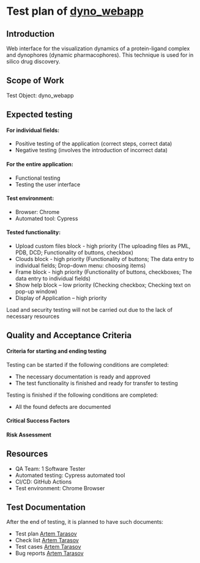 # Test plan of [dyno_webapp](https://github.com/nadja-mansurov/dyno_webapp) #

## Introduction ##
  
Web interface for the visualization dynamics of a protein-ligand complex and dynophores (dynamic pharmacophores). 
This technique is used for in silico drug discovery.

## Scope of Work ##

Test Object: dyno_webapp

## Expected testing ##

#### For individual fields: ####

* Positive testing of the application (correct steps, correct data)
* Negative testing (involves the introduction of incorrect data)

#### For the entire application: ####

* Functional testing
* Testing the user interface

#### Test environment: ####

* Browser: Chrome
* Automated tool: Cypress

#### Tested functionality: ####

* Upload custom files block -  high priority 
(The uploading files as PML, PDB, DCD;  Functionality of buttons, checkbox)
* Clouds block -  high priority 
(Functionality of buttons;  The data entry to individual fields;  Drop-down menu: choosing items)
* Frame block -  high priority 
(Functionality of buttons, checkboxes; The data entry to individual fields)
* Show help block – low priority 
(Checking checkbox; Checking text on pop-up window)
* Display of Application – high priority

Load and security testing will not be carried out due to the lack of necessary resources
      
## Quality and Acceptance Criteria ##
#### Criteria for starting and ending testing ####

Testing can be started if the following conditions are completed:

* The necessary documentation is ready and approved
* The test functionality is finished and ready for transfer to testing

Testing is finished if the following conditions are completed:

* All the found defects are documented

#### Critical Success Factors ####



#### Risk Assessment ####



## Resources ##

* QA Team: 1 Software Tester
* Automated testing: Cypress automated tool
* CI/CD: GitHub Actions
* Test environment: Chrome Browser

## Test Documentation ##

After the end of testing, it is planned to have such documents:

* Test plan [Artem Tarasov](https://github.com/TarasovArtem)
* Check list [Artem Tarasov](https://github.com/TarasovArtem)
* Test cases [Artem Tarasov](https://github.com/TarasovArtem)
* Bug reports [Artem Tarasov](https://github.com/TarasovArtem)
